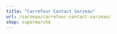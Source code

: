 ```yaml
---
title: "Carrefour Contact Sarzeau"
url: /sarzeau/carrefour-contact-sarzeau/
shop: supermarché
---
```

